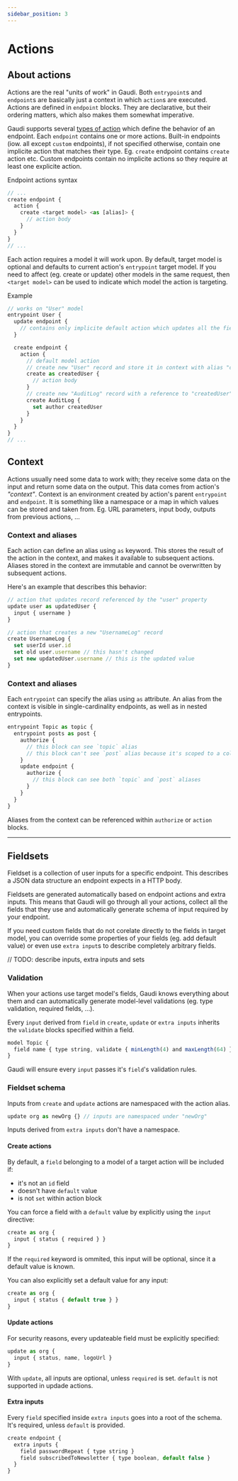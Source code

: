 ```yaml
---
sidebar_position: 3
---
```


# Actions

## About actions

Actions are the real "units of work" in Gaudi. Both `entrypoint`s and `endpoint`s are basically just a context in which `action`s are executed. Actions are defined in `endpoint` blocks. They are declarative, but their ordering matters, which also makes them somewhat imperative.

Gaudi supports several [types of action](#types-of-actions) which define the behavior of an endpoint. Each `endpoint` contains one or more actions. Built-in endpoints (iow. all except `custom` endpoints), if not specified otherwise, contain one implicite action that matches their type. Eg. `create` endpoint contains `create` action etc. Custom endpoints contain no implicite actions so they require at least one explicite action.

Endpoint actions syntax

```js
// ...
create endpoint {
  action {
    create <target model> <as [alias]> {
      // action body
    }
  }
}
// ...
```

Each action requires a model it will work upon. By default, target model is optional and defaults to current action's `entrypoint` target model. If you need to affect (eg. create or update) other models in the same request, then `<target model>` can be used to indicate which model the action is targeting.

Example

```js
// works on "User" model
entrypoint User {
  update endpoint {
    // contains only implicite default action which updates all the fields on default "User" model
  }

  create endpoint {
    action {
      // default model action
      // create new "User" record and store it in context with alias "createUser"
      create as createdUser {
        // action body
      }
      // create new "AuditLog" record with a reference to "createdUser" record
      create AuditLog {
        set author createdUser
      }
    }
  }
}
// ...
```

## Context

Actions usually need some data to work with; they receive some data on the input and return some data on the output. This data comes from action's _"context"_. Context is an environment created by action's parent `entrypoint` and `endpoint`. It is something like a namespace or a map in which values can be stored and taken from. Eg. URL parameters, input body, outputs from previous actions, ...

### Context and aliases

Each action can define an alias using `as` keyword. This stores the result of the action in the context, and makes it available to subsequent actions. Aliases stored in the context are immutable and cannot be overwritten by subsequent actions.

Here's an example that describes this behavior:

```js
// action that updates record referenced by the "user" property
update user as updatedUser {
  input { username }
}

// action that creates a new "UsernameLog" record
create UsernameLog {
  set userId user.id
  set old user.username // this hasn't changed
  set new updatedUser.username // this is the updated value
}
```

### Context and aliases

Each `entrypoint` can specify the alias using `as` attribute. An alias from the context is visible in single-cardinality endpoints, as well as in nested entrypoints.

```javascript
entrypoint Topic as topic {
  entrypoint posts as post {
    authorize {
      // this block can see `topic` alias
      // this block can't see `post` alias because it's scoped to a collection of posts
    }
    update endpoint {
      authorize {
        // this block can see both `topic` and `post` aliases
      }
    }
  }
}
```

Aliases from the context can be referenced within `authorize` or `action` blocks.

---

## Fieldsets

Fieldset is a collection of user inputs for a specific endpoint. This describes a JSON data structure an endpoint expects in a HTTP body.

Fieldsets are generated automatically based on endpoint actions and extra inputs. This means that Gaudi will go through all your actions, collect all the fields that they use and automatically generate schema of input required by your endpoint.

If you need custom fields that do not corelate directly to the fields in target model, you can override some properties of your fields (eg. add default value) or even use `extra input`s to describe completely arbitrary fields.

// TODO: describe inputs, extra inputs and sets

### Validation

When your actions use target model's fields, Gaudi knows everything about them and can automatically generate model-level validations (eg. type validation, required fields, ...).

Every `input` derived from `field` in `create`, `update` or `extra inputs` inherits the `validate` blocks specified within a field.

```javascript
model Topic {
  field name { type string, validate { minLength(4) and maxLength(64) }}
}
```

Gaudi will ensure every `input` passes it's `field`'s validation rules.

### Fieldset schema

Inputs from `create` and `update` actions are namespaced with the action alias.

```javascript
update org as newOrg {} // inputs are namespaced under "newOrg"
```

Inputs derived from `extra inputs` don't have a namespace.

#### Create actions

By default, a `field` belonging to a model of a target action will be included if:

- it's not an `id` field
- doesn't have `default` value
- is not `set` within action block

You can force a field with a `default` value by explicitly using the `input` directive:

```javascript
create as org {
  input { status { required } }
}
```

If the `required` keyword is ommited, this input will be optional, since it a default value is known.

You can also explicitly set a default value for any input:

```javascript
create as org {
  input { status { default true } }
}
```

#### Update actions

For security reasons, every updateable field must be explicitly specified:

```javascript
update as org {
  input { status, name, logoUrl }
}
```

With `update`, all inputs are optional, unless `required` is set. `default` is not supported in updade actions.

#### Extra inputs

Every `field` specified inside `extra inputs` goes into a root of the schema. It's required, unless `default` is provided.

```javascript
create endpoint {
  extra inputs {
    field passwordRepeat { type string }
    field subscribedToNewsletter { type boolean, default false }
  }
}
```
